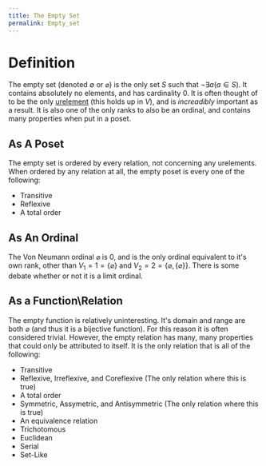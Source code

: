 ```yaml
---
title: The Empty Set
permalink: Empty_set
---
```



# Definition

The empty set (denoted $\emptyset$ or $\varnothing$) is the only set
$S$ such that $\neg\exists a(a\in S)$. It contains absolutely no
elements, and has cardinality 0. It is often thought of to be the only
<a href="index.php?title=Urelement&amp;action=edit&amp;redlink=1" class="new" title="Urelement (page does not exist)">urelement</a>
(this holds up in $V$), and is *increadibly* important as a result. It
is also one of the only ranks to also be an ordinal, and contains many
properties when put in a poset.

## As A Poset

The empty set is ordered by every relation, not concerning any
urelements. When ordered by any relation at all, the empty poset is
every one of the following:

-   Transitive
-   Reflexive
-   A total order

## As An Ordinal

The Von Neumann ordinal $\varnothing$ is 0, and is the only ordinal
equivalent to it's own rank, other than $V_1=1=\{\varnothing\}$ and
$V_2=2=\{\varnothing,\{\varnothing\}\}$. There is some debate
whether or not it is a limit ordinal.

## As a Function\Relation

The empty function is relatively uninteresting. It's domain and range
are both $\varnothing$ (and thus it is a bijective function). For this
reason it is often considered trivial. However, the empty relation has
many, many properties that could only be attributed to itself. It is the
only relation that is all of the following:

-   Transitive
-   Reflexive, Irreflexive, and Coreflexive (The only relation where
    this is true)
-   A total order
-   Symmetric, Assymetric, and Antisymmetric (The only relation where
    this is true)
-   An equivalence relation
-   Trichotomous
-   Euclidean
-   Serial
-   Set-Like


